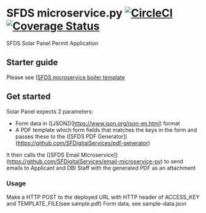 # SFDS microservice.py [![CircleCI](https://badgen.net/circleci/github/SFDigitalServices/solarpanel/main)](https://circleci.com/gh/SFDigitalServices/solarpanel) [![Coverage Status](https://coveralls.io/repos/github/SFDigitalServices/solarpanel/badge.svg?branch=main)](https://coveralls.io/github/SFDigitalServices/solarpanel?branch=main)

SFDS Solar Panel Permit Application

## Starter guide
Please see
([SFDS microservice boiler template](https://github.com/SFDigitalServices/microservice-py)

## Get started
Solar Panel expects 2 parameters:
* Form data in ([JSON])(https://www.json.org/json-en.html) format
* A PDF template which form fields that matches the keys in the form
and passes these to the ([SFDS PDF Generator])(https://github.com/SFDigitalServices/pdf-generator)

It then calls the ([SFDS Email Microservice])(https://github.com/SFDigitalServices/email-microservice-py) to send emails to Applicant and DBI Staff with the generated PDF as an attachment

### Usage
Make a HTTP POST to the deployed URL with
    HTTP header of ACCESS_KEY and TEMPLATE_FILE(see sample.pdf)
    Form data, see sample-data.json


